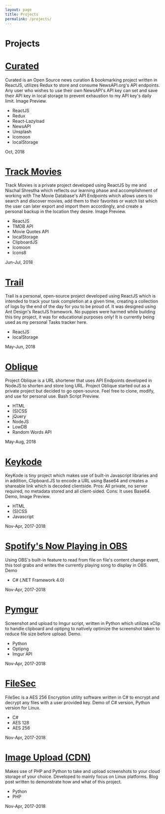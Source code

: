 ```yaml
---
layout: page
title: Projects
permalink: /projects/
---
```


<div class="container-blog-header">
    <h1><i class="fas fa-flask"></i> Projects</h1>
</div>
<div class="container-project">
    <div class="container-project-entry">
        <div class="container-project-entry-poster"
         style="background-image: url('https://i.imgur.com/TbqJGR8.png'); background-position: bottom center;"></div>
         <div class="container-project-entry-info">
            <h1>
                <a href="#">Curated</a>
            </h1>
            <p>Curated is an Open Source news curation & bookmarking project written in ReactJS, utilizes Redux to store and consume NewsAPI.org's API endpoints. Any user who wishes to use their own NewsAPI's API key can set and save their API key in local storage to prevent exhaustion to my API key's daily limit. Image Preview.</p>
            <div class="container-project-entry-info-misc">
                <ul class="used">
                    <li>ReactJS</li>
                    <li>Redux</li>
                    <li>React-Lazyload</li>
                    <li>NewsAPI</li>
                    <li>Unsplash</li>
                    <li>Icomoon</li>
                    <li>localStorage</li>
                </ul>
                <div class="time"><i class="far fa-clock"></i> <span>Oct, 2018</span></div>
            </div>
         </div>
    </div>
    <div class="container-project-entry">
        <div class="container-project-entry-poster"
         style="background-image: url('https://i.imgur.com/MpDxlRR.png'); background-position: top center;"></div>
         <div class="container-project-entry-info">
            <h1>
                <a href="#">Track Movies</a>
            </h1>
            <p>Track Movies is a private project developed using ReactJS by me and Nischal Shrestha which reflects our learning phase and accomplishment of working with The Movie Database's API Endpoints which allows users to search and discover movies, add them to their favorites or watch list which the user can later export and import them accordingly, and create a personal backup in the location they desire. Image Preview.</p>
            <div class="container-project-entry-info-misc">
                <ul class="used">
                    <li>ReactJS</li>
                    <li>TMDB API</li>
                    <li>Movie Quotes API</li>
                    <li>localStorage</li>
                    <li>ClipboardJS</li>
                    <li>Icomoon</li>
                    <li>Icons8</li>
                </ul>
                <div class="time"><i class="far fa-clock"></i> <span>Jun-Jul, 2018</span></div>
            </div>
         </div>
    </div>
    <div class="container-project-entry">
        <div class="container-project-entry-poster"
         style="background-image: url('https://i.imgur.com/jNscPlB.png'); background-position: center center;"></div>
         <div class="container-project-entry-info">
            <h1>
                <a href="#">Trail</a>
            </h1>
            <p>Trail is a personal, open-source project developed using ReactJS which is intended to track your task completion at a given time, creating a collection of logs by the end of the day for you to be proud of. It was designed using Ant Design's ReactJS framework. No puppies were harmed while building this tiny project, it was for educational purposes only! It is currently being used as my personal Tasks tracker here.</p>
            <div class="container-project-entry-info-misc">
                <ul class="used">
                    <li>ReactJS</li>
                    <li>localStorage</li>
                </ul>
                <div class="time"><i class="far fa-clock"></i> <span>May-Jun, 2018</span></div>
            </div>
         </div>
    </div>
    <div class="container-project-entry">
        <div class="container-project-entry-poster"
         style="background-image: url('https://i.imgur.com/Abt0B42.png'); background-position: center center;"></div>
         <div class="container-project-entry-info">
            <h1>
                <a href="#">Oblique</a>
            </h1>
            <p>Project Oblique is a URL shortener that uses API Endpoints developed in NodeJS to shorten and store long URL. Project Oblique started out as a private project but decided to go open-source. Feel free to clone, modify, and use for personal use. Bash Script Preview.</p>
            <div class="container-project-entry-info-misc">
                <ul class="used">
                    <li>HTML</li>
                    <li>(S)CSS</li>
                    <li>jQuery</li>
                    <li>NodeJS</li>
                    <li>LowDB</li>
                    <li>Random Words API</li>
                </ul>
                <div class="time"><i class="far fa-clock"></i> <span>May-Aug, 2018</span></div>
            </div>
         </div>
    </div>
    <div class="container-project-entry">
        <div class="container-project-entry-poster"
         style="background-image: url('https://i.imgur.com/Od9j4ZK.png'); background-position: center center;"></div>
         <div class="container-project-entry-info">
            <h1>
                <a href="#">Keykode</a>
            </h1>
            <p>KeyKode is tiny project which makes use of built-in Javascript libraries and in addition, Clipboard.JS to encode a URL using Base64 and creates a shareable link which is decoded clientside. Pros: All private, no server required, no metadata stored and all client-sided. Cons: It uses Base64. Demo, Image Preview.</p>
            <div class="container-project-entry-info-misc">
                <ul class="used">
                    <li>HTML</li>
                    <li>(S)CSS</li>
                    <li>Javascript</li>
                </ul>
                <div class="time"><i class="far fa-clock"></i> <span>Nov-Apr, 2017-2018</span></div>
            </div>
         </div>
    </div>
    <div class="container-project-entry">
        <div class="container-project-entry-poster"
         style="background-image: url('https://i.imgur.com/EWK7fxU.gif'); background-position: center center;"></div>
         <div class="container-project-entry-info">
            <h1>
                <a href="#">Spotify's Now Playing in OBS</a>
            </h1>
            <p>Using OBS's built-in feature to read from file on file's content change event, this tool grabs and writes the currently playing song to display in OBS. Demo</p>
            <div class="container-project-entry-info-misc">
                <ul class="used">
                    <li>C# (.NET Framework 4.0)</li>
                </ul>
                <div class="time"><i class="far fa-clock"></i> <span>Nov-Apr, 2017-2018</span></div>
            </div>
         </div>
    </div>
    <div class="container-project-entry">
        <div class="container-project-entry-poster"
         style="background-image: url('https://i.imgur.com/QVjNSbi.gif'); background-position: center center;"></div>
         <div class="container-project-entry-info">
            <h1>
                <a href="#">Pymgur</a>
            </h1>
            <p>Screenshot and upload to Imgur script, written in Python which utilizes xClip to handle clipboard and optipng to natively optimize the screenshot taken to reduce file size before upload. Demo.</p>
            <div class="container-project-entry-info-misc">
                <ul class="used">
                    <li>Python</li>
                    <li>Optipng</li>
                    <li>Imgur API</li>
                </ul>
                <div class="time"><i class="far fa-clock"></i> <span>Nov-Apr, 2017-2018</span></div>
            </div>
         </div>
    </div>
    <div class="container-project-entry">
        <div class="container-project-entry-poster"
         style="background-image: url('https://i.imgur.com/ECrDhnN.png'); background-position: center center;"></div>
         <div class="container-project-entry-info">
            <h1>
                <a href="#">FileSec</a>
            </h1>
            <p>FileSec is a AES 256 Encryption utility software written in C# to encrypt and decrypt any files with a user provided key. Demo of C# version, Python version for Linux.</p>
            <div class="container-project-entry-info-misc">
                <ul class="used">
                    <li>C#</li>
                    <li>AES 128</li>
                    <li>AES 256</li>
                </ul>
                <div class="time"><i class="far fa-clock"></i> <span>Nov-Apr, 2017-2018</span></div>
            </div>
         </div>
    </div>
    <div class="container-project-entry">
        <div class="container-project-entry-poster"
         style="background-image: url('https://i.imgur.com/eFbN8c9.jpg'); background-position: center center;"></div>
         <div class="container-project-entry-info">
            <h1>
                <a href="#">Image Upload (CDN)</a>
            </h1>
            <p>Makes use of PHP and Python to take and upload screenshots to your cloud storage of your choice. Developed to mainly focus on Linux platforms. Blog post written to demonstrate how and what of this project.</p>
            <div class="container-project-entry-info-misc">
                <ul class="used">
                    <li>Python</li>
                    <li>PHP</li>
                </ul>
                <div class="time"><i class="far fa-clock"></i> <span>Nov-Apr, 2017-2018</span></div>
            </div>
         </div>
    </div>
</div>
